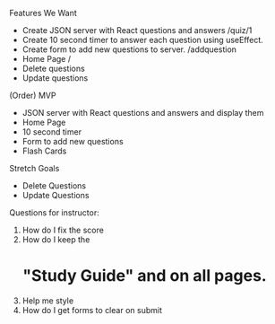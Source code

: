 Features We Want
- Create JSON server with React questions and answers /quiz/1
- Create 10 second timer to answer each question using useEffect.
- Create form to add new questions to server. /addquestion
- Home Page /
- Delete questions
- Update questions

(Order) MVP
- JSON server with React questions and answers and display them
- Home Page
- 10 second timer
- Form to add new questions
- Flash Cards



Stretch Goals
- Delete Questions
- Update Questions


Questions for instructor:
1. How do I fix the score
2. How do I keep the <h1> "Study Guide" and <NavLinks> on all pages.
3. Help me style
4. How do I get forms to clear on submit 